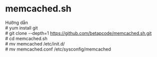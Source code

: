 # memcached.sh
Hưỡng dẫn 
<br># yum install git
<br># git clone --depth=1 https://github.com/betapcode/memcached.sh.git
<br># cd memcached.sh
<br># mv memcached /etc/init.d/
<br># mv memcached.conf /etc/sysconfig/memcached
